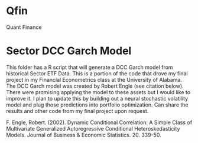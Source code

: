# Qfin
Quant Finance

# Sector DCC Garch Model
This folder has a R script that will generate a DCC Garch model from historical Sector ETF Data. This is a portion of the code that drove my final project in my Financial Econometrics class at the University of Alabama. The DCC Garch model was created by Robert Engle (see citation below). There were promising applying the model to these assets but I would like to improve it. I plan to update this by building out a neural stochastic volatility model and plug those predictions into portfolio optimization. Can share the results and other code from my final project upon request. 

F. Engle, Robert. (2002). Dynamic Conditional Correlation: A Simple Class of Multivariate Generalized Autoregressive Conditional Heteroskedasticity Models. Journal of Business & Economic Statistics. 20. 339-50. 
